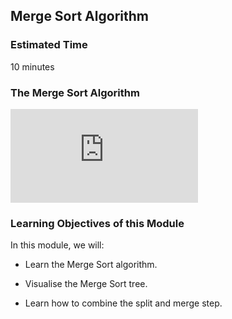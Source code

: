 ## Merge Sort Algorithm

### Estimated Time

10 minutes

### The Merge Sort Algorithm

<iframe src="https://www.youtube.com/embed/_RPG3nQqIcM" frameborder="0" allow="autoplay; encrypted-media" allowfullscreen></iframe>

### Learning Objectives of this Module

In this module, we will:

 - Learn the Merge Sort algorithm.

 - Visualise the Merge Sort tree.

 - Learn how to combine the split and merge step.



